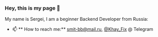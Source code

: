 ### Hey, this is my page 👋
My name is Sergei, I am a beginner Backend Developer from Russia:
- 📫 ** How to reach me:** smit-bb@mail.ru,  [@Khay_Fix](https://t.me/Khay_Fix) @ Telegram
<!--
**KhayFix/KhayFix** is a ✨ _special_ ✨ repository because its `README.md` (this file) appears on your GitHub profile.

Here are some ideas to get you started:

- 🔭 I’m currently working on ...
- 🌱 I’m currently learning ...
- 👯 I’m looking to collaborate on ...
- 🤔 I’m looking for help with ...
- 💬 Ask me about ...
- 📫 How to reach me: ...
- 😄 Pronouns: ...
- ⚡ Fun fact: ...
-->

